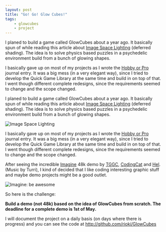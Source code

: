 ```yaml
---
layout: post
title: "Go! Go! Glow Cubes!"
tags:
    - glowcubes
    - project
---
```


I planed to build a game called GlowCubes about a year ago. It basically 
spun of while reading this article about 
<a href="http://www.gamedev.net/reference/programming/features/imgSpaceLigh t/">Image Space Lighting</a> 
(deferred shading). The idea is to solve 
physics based puzzles in a psychedelic environment build from a bunch of 
glowing shapes. 

I basically gave up on most of my projects as I wrote the 
<a href="/2010/04/06/hobby-or-pro.html">Hobby or Pro</a> journal entry. 
It was a big mess (in a very elegant way), since I tried to develop the 
Quick Game Library at the same time and build in on top of that. I went 
though different complete redesigns, since the requirements seemed to 
change and the scope changed. 

<!--more-->

I planed to build a game called GlowCubes about a year ago. It basically 
spun of while reading this article about <a 
href="http://www.gamedev.net/reference/programming/features/imgSpaceLigh 
t/">Image Space Lighting</a> (deferred shading). The idea is to solve 
physics based puzzles in a psychedelic environment build from a bunch of 
glowing shapes. 

<img src="/images/ImageSpaceLighing.png" alt="Image Space Lighting" align="center" /> 

I basically gave up on most of my projects as I wrote the 
<a href="/journal/2010-04-06/hobby-or-pro">Hobby or Pro</a> journal entry. 
It was a big mess (in a very elegant way), since I tried to develop the 
Quick Game Library at the same time and build in on top of that. I went 
though different complete redesigns, since the requirements seemed to 
change and the scope changed. 

After seeing the incredible <a href="http://vimeo.com/10670506" >Imagine</a> 
48k demo by <a href="http://games-net.de/hosted/tggc/">TGGC</a>, 
<a href="http://alphanew.net/">CodingCat</a> and 
<a href="http://blu-flame.org/">Hel</a>. (Music by Turri), I kind of 
decided that I like coding interesting graphic stuff and maybe demo 
projects might be a good outlet. 

<img src="/images/Imagine.jpg" alt="Imagine: be awesome" align="center" /> 

So here is the challenge: 

<strong>Build a demo (not 48k) based on the idea of GlowCubes from 
scratch. The deadline for a complete demo is 1st of May.</strong> 

I will document the project on a daily basis (on days where there is 
progress) and you can see the code at http://github.com/rioki/GlowCubes 

